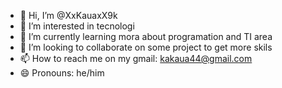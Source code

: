 - 👋 Hi, I’m @XxKauaxX9k
- 👀 I’m interested in tecnologi
- 🌱 I’m currently learning mora about programation and TI area
- 💞️ I’m looking to collaborate on some project to get more skils 
- 📫 How to reach me on my gmail: kakaua44@gmail.com
- 😄 Pronouns: he/him
  

<!---
XxKauaxX9k/XxKauaxX9k is a ✨ special ✨ repository because its `README.md` (this file) appears on your GitHub profile.
You can click the Preview link to take a look at your changes.
--->
